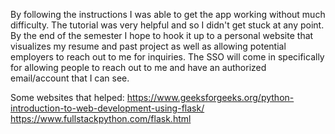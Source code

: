By following the instructions I was able to get the app working without much difficulty. The tutorial was very helpful and so I didn't get stuck at any point. By the end of the semester I hope to hook it up to a personal website that visualizes my resume and past project as well as allowing potential employers to reach out to me for inquiries. The SSO will come in specifically for allowing people to reach out to me and have an authorized email/account that I can see. 

Some websites that helped:
https://www.geeksforgeeks.org/python-introduction-to-web-development-using-flask/
https://www.fullstackpython.com/flask.html
